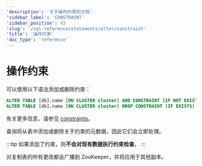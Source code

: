 ```yaml
---
'description': '关于操作约束的文档'
'sidebar_label': 'CONSTRAINT'
'sidebar_position': 43
'slug': '/sql-reference/statements/alter/constraint'
'title': '操作约束'
'doc_type': 'reference'
---
```



# 操作约束

可以使用以下语法添加或删除约束：

```sql
ALTER TABLE [db].name [ON CLUSTER cluster] ADD CONSTRAINT [IF NOT EXISTS] constraint_name CHECK expression;
ALTER TABLE [db].name [ON CLUSTER cluster] DROP CONSTRAINT [IF EXISTS] constraint_name;
```

有关更多信息，请参见 [constraints](../../../sql-reference/statements/create/table.md#constraints)。

查询将从表中添加或删除关于约束的元数据，因此它们会立即处理。

:::tip
如果添加了约束，则**不会对现有数据执行约束检查**。
:::

对复制表的所有更改都会广播到 ZooKeeper，并将应用于其他副本。
